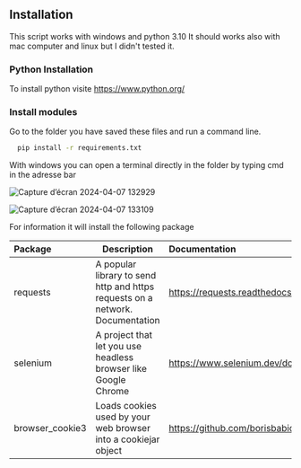 
## Installation

This script works with windows and python 3.10
It should works also with mac computer and linux but I didn't tested it.

### Python Installation

To install python visite https://www.python.org/

### Install modules

Go to the folder you have saved these files and run a command line.

```bash
  pip install -r requirements.txt
```

With windows you can open a terminal directly in the folder by typing cmd in the adresse bar

![Capture d’écran 2024-04-07 132929](https://github.com/MamyNova69/instagram_downloader.py/assets/34945270/71aae3a6-9aa7-4f65-b291-6a0b0cc56883)

![Capture d’écran 2024-04-07 133109](https://github.com/MamyNova69/instagram_downloader.py/assets/34945270/1ee1f37b-b0b8-4bed-a298-72ce33f45aee)




For information it will install the following package 


| Package | Description                | Documentation |
| :-------- | ------------------------- |:---|
| requests | A popular library to send http and https requests on a network. Documentation | https://requests.readthedocs.io/en/latest/ |
| selenium | A project that let you use headless browser like Google Chrome | https://www.selenium.dev/documentation/ |
| browser_cookie3 | Loads cookies used by your web browser into a cookiejar object | https://github.com/borisbabic/browser_cookie3 |


